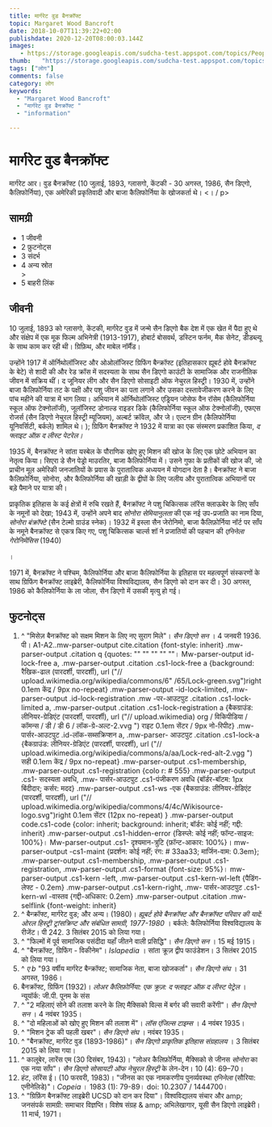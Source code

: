 ```yaml
---
title: मार्गरेट वुड बैनक्रॉफ्ट 
topic: Margaret Wood Bancroft
date: 2018-10-07T11:39:22+02:00
publishdate: 2020-12-20T08:00:03.144Z
images: 
   - https://storage.googleapis.com/sudcha-test.appspot.com/topics/People/margaret_wood_bancroft/1.jpeg
thumb:   "https://storage.googleapis.com/sudcha-test.appspot.com/topics/People/margaret_wood_bancroft/thumb.jpeg"
tags: ["लोग"]
comments: false
category: लोग
keywords: 
  - "Margaret Wood Bancroft"
  - "मार्गरेट वुड बैनक्रॉफ्ट "
  - "information"

---
```

<h1> मार्गरेट वुड बैनक्रॉफ्ट </h1> <p> मार्गरेट आर। वुड बैनक्रॉफ्ट (10 जुलाई, 1893, ग्लासगो, केंटकी - 30 अगस्त, 1986, सैन डिएगो, कैलिफोर्निया), एक अमेरिकी प्रकृतिवादी और बाजा कैलिफोर्निया के खोजकर्ता थे। <। / p> <h2> सामग्री </h2> <ul> <li> 1 जीवनी </li> <li> 2 फ़ुटनोट्स </li> <li> 3 संदर्भ </li> <li> 4 अन्य स्रोत </li> > <li> 5 बाहरी लिंक </li> </ul> <h2> जीवनी </h2> <p> 10 जुलाई, 1893 को ग्लासगो, केंटकी, मार्गरेट वुड में जन्मे सैन डिएगो बैक देश में एक खेत में पैदा हुए थे और संक्षेप में एक मूक फिल्म अभिनेत्री (1913-1917), होबार्ट बोसवर्थ, डस्टिन फर्नम, मैक सेनेट, डीडब्ल्यू के साथ काम कर रही थी। ग्रिफ़िथ, और माबेल नॉर्मैंड। </p> <p> उन्होंने 1917 में ऑर्निथोलॉजिस्ट और ओओलॉजिस्ट ग्रिफिंग बैन्क्रॉफ्ट (इतिहासकार ह्यूबर्ट होवे बैनक्रॉफ्ट के बेटे) से शादी की और रेड क्रॉस में सदस्यता के साथ सैन डिएगो काउंटी के सामाजिक और राजनीतिक जीवन में सक्रिय थीं। द जूनियर लीग और सैन डिएगो सोसाइटी ऑफ नेचुरल हिस्ट्री। 1930 में, उन्होंने बाजा कैलिफोर्निया तट के पक्षी और पशु जीवन का पता लगाने और उसका दस्तावेजीकरण करने के लिए पांच महीने की यात्रा में भाग लिया। अभियान में ऑर्निथोलॉजिस्ट एड्रियन जोसेफ वैन रॉसेम (कैलिफोर्निया स्कूल ऑफ टेक्नोलॉजी), जूलॉजिस्ट डोनाल्ड राइडर डिके (कैलिफोर्निया स्कूल ऑफ टेक्नोलॉजी), एफएस रोजर्स (सैन डिएगो नेचुरल हिस्ट्री म्यूजियम), अल्बर्ट क्रॉवेल, और जे। एल्टन ग्रीन (कैलिफोर्निया यूनिवर्सिटी, बर्कले) शामिल थे। ); ग्रिफिंग बैनक्रॉफ्ट ने 1932 में यात्रा का एक संस्मरण प्रकाशित किया, <i> द फ्लाइट ऑफ़ द लीस्ट पेटरेल। </i> </p> <p> 1935 में, बैनक्रॉफ्ट ने सांता यस्बेल के पौराणिक खोए हुए मिशन की खोज के लिए एक छोटे अभियान का नेतृत्व किया। सिएरा डे सैन पेड्रो माउरतिर, बाजा कैलिफोर्निया में। उसने गुफा के प्रतीकों की खोज की, जो प्राचीन मूल अमेरिकी जनजातियों के प्रवास के पुरातात्विक अध्ययन में योगदान देता है। बैनक्रॉफ्ट ने बाजा कैलिफ़ोर्निया, सोनोरा, और कैलिफोर्निया की खाड़ी के द्वीपों के लिए जलीय और पुरातात्विक अभियानों पर बड़े पैमाने पर यात्रा की। </p> <p> प्राकृतिक इतिहास के कई क्षेत्रों में रुचि रखते हैं, बैनक्रॉफ्ट ने पशु चिकित्सक लॉरेंस क्लाऊबेर के लिए साँप के नमूनों को देखा; 1943 में, उन्होंने अपने बाद <i> सोनोरा सेमियानुलता </i> की एक नई उप-प्रजाति का नाम दिया, <i> सोनोरा बंक्रॉफ्टे </i> (सैन टेल्मो ग्राउंड स्नेक)। 1932 में इस्ला सैन जेरोनिमो, बाजा कैलिफ़ोर्निया नॉर्ट पर साँप के नमूने बैनक्रॉफ्ट से एकत्र किए गए, पशु चिकित्सक चार्ल्स शॉ ने प्रजातियों की पहचान की <i> एनिनेला गेरोनिमेंसिस </i> (1940) </p>। <p> 1971 में, बैनक्रॉफ्ट ने पश्चिम, कैलिफोर्निया और बाजा कैलिफोर्निया के इतिहास पर महत्वपूर्ण संस्करणों के साथ ग्रिफिंग बैनक्रॉफ्ट लाइब्रेरी, कैलिफोर्निया विश्वविद्यालय, सैन डिएगो को दान कर दी। 30 अगस्त, 1986 को कैलिफोर्निया के ला जोला, सैन डिएगो में उसकी मृत्यु हो गई। </p> <h2> फुटनोट्स </h2> <ol> <li> ^ "मिसेज़ बैनक्रॉफ्ट को सक्षम मिशन के लिए नए सुराग मिले"। <i> सैन डिएगो सन </i>। 4 जनवरी 1936. पी। A1-A2..mw-parser-output cite.citation {font-style: inherit} .mw-parser-output .citation q {quotes: "" "" "" "" ""। Mw-parser-output id-lock-free a, .mw-parser-output .citation .cs1-lock-free a {background: रैखिक-ढाल (पारदर्शी, पारदर्शी), url ("// upload.wikimedia.org/wikipedia/commons/6" /65/Lock-green.svg")right 0.1em केंद्र / 9px no-repeat} .mw-parser-output -id-lock-limited, .mw-parser-output .id-lock-registration .mw -पर-आउटपुट .citation .cs1-lock-limited a, .mw-parser-output .citation .cs1-lock-registration a {बैकग्राउंड: लीनियर-ग्रेडिएंट (पारदर्शी, पारदर्शी), url ("// upload.wikimedia) org / विकिपीडिया / कॉमन्स / डी / डी 6 / लॉक-ग्रे-अल्ट-2.vvg ") राइट 0.1em सेंटर / 9px नो-रिपीट} .mw- पार्सर-आउटपुट .id-लॉक-सब्सक्रिप्शन a, .mw-parser- आउटपुट .citation .cs1-lock-a {बैकग्राउंड: लीनियर-ग्रेडिएंट (पारदर्शी, पारदर्शी), url ("// upload.wikimedia.org/wikipedia/commons/a/aa/Lock-red-alt-2.vgg ") सही 0.1em केंद्र / 9px no-repeat} .mw-parser-output .cs1-membership, .mw-parser-output .cs1-registration {colo r: # 555} .mw-parser-output .cs1- सदस्यता अवधि, .mw- पार्सर-आउटपुट .cs1-पंजीकरण अवधि {बॉर्डर-बॉटम: 1px बिंदीदार; कर्सर: मदद} .mw-parser-output .cs1-ws -एक {बैकग्राउंड: लीनियर-ग्रेडिएंट (पारदर्शी, पारदर्शी), url ("// upload.wikimedia.org/wikipedia/commons/4/4c/Wikisource-logo.svg")right 0.1em सेंटर (12px no-repeat) } .mw-parser-output code.cs1-code {color: inherit; background: inherit; बॉर्डर: कोई नहीं; गद्दी: inherit} .mw-parser-output .cs1-hidden-error {डिस्प्ले: कोई नहीं; फॉन्ट-साइज: 100%}। Mw-parser-output .cs1- दृश्यमान-त्रुटि {फ़ॉन्ट-आकार: 100%}। mw-parser-output -cs1-maint {प्रदर्शन: कोई नहीं; रंग: # 33aa33; मार्जिन-वाम: 0.3em}; .mw-parser-output .cs1-membership, .mw-parser-output .cs1-registration, .mw-parser-output .cs1-format {font-size: 95%}। mw-parser-output .cs1-kern -left, .mw-parser-output .cs1-kern-wl-left {पैडिंग-लेफ्ट - 0.2em} .mw-parser-output .cs1-kern-right, .mw- पार्सर-आउटपुट .cs1-kern-wl -वास्तव {गद्दी-अधिकार: 0.2em} .mw-parser-output .citation .mw-selflink {font-weight: inherit} </li> <li> ^ बैन्क्रॉफ्ट, मार्गरेट वुड; और अन्य। (1980)। <i> ह्यूबर्ट होवे बैनक्रॉफ्ट और बैनक्रॉफ्ट परिवार की यादें: ओरल हिस्ट्री ट्रांसक्रिप्ट और संबंधित सामग्री, 1977-1980 </i>। बर्कले: कैलिफोर्निया विश्वविद्यालय के रीजेंट। पी 242. 3 सितंबर 2015 को लिया गया। </li> <li> ^ "फिल्मों में पूर्व सामाजिक पसंदीदा यहाँ जीतने वाली प्रसिद्धि"। <i> सैन डिएगो सन </i>। 15 मई 1915। </li> <li> ^ "बैनक्रॉफ्ट, ग्रिफिंग - विकीनेम"। <I> Islapedia </i>। सांता क्रूज़ द्वीप फाउंडेशन। 3 सितंबर 2015 को लिया गया। </li> <li> ^ <i> ए </i> <i> b </i> "93 वर्षीय मार्गरेट बैन्क्रॉफ्ट; सामाजिक नेता, बाजा खोजकर्ता"। <i> सैन डिएगो संघ </i>। 31 अगस्त, 1986। </li> <li> बैनक्रॉफ्ट, ग्रिफिंग (1932)। <i> लोअर कैलिफ़ोर्निया: एक क्रूज़: द फ्लाइट ऑफ़ द लीस्ट पेट्रेल </i>। न्यूयॉर्क: जी.पी. पूनम के संस </li> <li> ^ "2 महिलाएं सोने की तलाश करने के लिए मैक्सिको विल्स में बर्गर की सवारी करेंगी"। <i> सैन डिएगो सन </i>। 4 नवंबर 1935। </li> <li> ^ "दो महिलाओं को खोए हुए मिशन की तलाश में"। <i> लॉस एंजिल्स टाइम्स </i>। 4 नवंबर 1935। </li> <li> ^ "मिशन ट्रेक की पहली खबर"। <i> सैन डिएगो संघ </i>। नवंबर 1935। </li> <li> ^ "बैनक्रॉफ्ट, मार्गरेट वुड (1893-1986)"। <i> सैन डिएगो प्राकृतिक इतिहास संग्रहालय </i>। 3 सितंबर 2015 को लिया गया। </li> <li> ^ कालूबेर, लारेंस एम (30 दिसंबर, 1943)। "लोअर कैलिफ़ोर्निया, मैक्सिको से जीनस <i> सोनोरा </i> का एक नया साँप"। <i> सैन डिएगो सोसायटी ऑफ नेचुरल हिस्ट्री </i> के लेन-देन। 10 (4): 69–70। </Li> <li> हंट, लॉरेंस ई। (10 फरवरी, 1983)। "जीनस का एक नामकरणीय पुनर्व्यवस्था <i> एनिनेला </i> (सौरिया: एनीनेलिडे)"। <I> Copeia </i>। 1983 (1): 79-89। doi: 10.2307 / 1444700। </li> <li> ^ "ग्रिफ़िंग बैनक्रॉफ्ट लाइब्रेरी UCSD को दान कर दिया"। विश्वविद्यालय संचार और amp; जनसंपर्क सामग्री: समाचार विज्ञप्ति। विशेष संग्रह & amp; अभिलेखागार, यूसी सैन डिएगो लाइब्रेरी। 11 मार्च, 1971। </li> </ol> 
